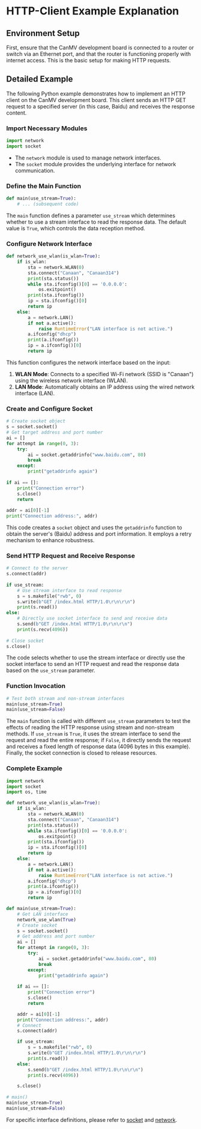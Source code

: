 # HTTP-Client Example Explanation

## Environment Setup

First, ensure that the CanMV development board is connected to a router or switch via an Ethernet port, and that the router is functioning properly with internet access. This is the basic setup for making HTTP requests.

## Detailed Example

The following Python example demonstrates how to implement an HTTP client on the CanMV development board. This client sends an HTTP GET request to a specified server (in this case, Baidu) and receives the response content.

### Import Necessary Modules

```python
import network  
import socket
```

- The `network` module is used to manage network interfaces.
- The `socket` module provides the underlying interface for network communication.

### Define the Main Function

```python
def main(use_stream=True):  
    # ... (subsequent code)
```

The `main` function defines a parameter `use_stream` which determines whether to use a stream interface to read the response data. The default value is `True`, which controls the data reception method.

### Configure Network Interface

```python
def network_use_wlan(is_wlan=True):
    if is_wlan:
        sta = network.WLAN(0)
        sta.connect("Canaan", "Canaan314")
        print(sta.status())
        while sta.ifconfig()[0] == '0.0.0.0':
            os.exitpoint()
        print(sta.ifconfig())
        ip = sta.ifconfig()[0]
        return ip
    else:
        a = network.LAN()
        if not a.active():
            raise RuntimeError("LAN interface is not active.")
        a.ifconfig("dhcp")
        print(a.ifconfig())
        ip = a.ifconfig()[0]
        return ip
```

This function configures the network interface based on the input:

1. **WLAN Mode**: Connects to a specified Wi-Fi network (SSID is "Canaan") using the wireless network interface (WLAN).
1. **LAN Mode**: Automatically obtains an IP address using the wired network interface (LAN).

### Create and Configure Socket

```python
# Create socket object  
s = socket.socket()   
# Get target address and port number  
ai = []  
for attempt in range(0, 3):  
    try:  
        ai = socket.getaddrinfo("www.baidu.com", 80)  
        break  
    except:  
        print("getaddrinfo again")  
  
if ai == []:  
    print("Connection error")  
    s.close()  
    return  
  
addr = ai[0][-1]  
print("Connection address:", addr)
```

This code creates a `socket` object and uses the `getaddrinfo` function to obtain the server's (Baidu) address and port information. It employs a retry mechanism to enhance robustness.

### Send HTTP Request and Receive Response

```python
# Connect to the server  
s.connect(addr)  
  
if use_stream:  
    # Use stream interface to read response  
    s = s.makefile("rwb", 0)  
    s.write(b"GET /index.html HTTP/1.0\r\n\r\n")  
    print(s.read())  
else:  
    # Directly use socket interface to send and receive data  
    s.send(b"GET /index.html HTTP/1.0\r\n\r\n")  
    print(s.recv(4096))  
   
# Close socket  
s.close()
```

The code selects whether to use the stream interface or directly use the socket interface to send an HTTP request and read the response data based on the `use_stream` parameter.

### Function Invocation

```python
# Test both stream and non-stream interfaces  
main(use_stream=True)  
main(use_stream=False)
```

The `main` function is called with different `use_stream` parameters to test the effects of reading the HTTP response using stream and non-stream methods. If `use_stream` is `True`, it uses the stream interface to send the request and read the entire response; if `False`, it directly sends the request and receives a fixed length of response data (4096 bytes in this example). Finally, the socket connection is closed to release resources.

### Complete Example

```python
import network
import socket
import os, time

def network_use_wlan(is_wlan=True):
    if is_wlan:
        sta = network.WLAN(0)
        sta.connect("Canaan", "Canaan314")
        print(sta.status())
        while sta.ifconfig()[0] == '0.0.0.0':
            os.exitpoint()
        print(sta.ifconfig())
        ip = sta.ifconfig()[0]
        return ip
    else:
        a = network.LAN()
        if not a.active():
            raise RuntimeError("LAN interface is not active.")
        a.ifconfig("dhcp")
        print(a.ifconfig())
        ip = a.ifconfig()[0]
        return ip

def main(use_stream=True):
    # Get LAN interface
    network_use_wlan(True)
    # Create socket
    s = socket.socket()
    # Get address and port number
    ai = []
    for attempt in range(0, 3):
        try:
            ai = socket.getaddrinfo("www.baidu.com", 80)
            break
        except:
            print("getaddrinfo again")
    
    if ai == []:
        print("Connection error")
        s.close()
        return

    addr = ai[0][-1]
    print("Connection address:", addr)
    # Connect
    s.connect(addr)

    if use_stream:
        s = s.makefile("rwb", 0)
        s.write(b"GET /index.html HTTP/1.0\r\n\r\n")
        print(s.read())
    else:
        s.send(b"GET /index.html HTTP/1.0\r\n\r\n")
        print(s.recv(4096))

    s.close()
 
# main()
main(use_stream=True)
main(use_stream=False)
```

For specific interface definitions, please refer to [socket](../../api/extmod/K230_CanMV_socket_API_Manual.md) and [network](../../api/extmod/K230_CanMV_network_API_Manual.md).
